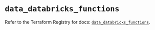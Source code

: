 # `data_databricks_functions`

Refer to the Terraform Registry for docs: [`data_databricks_functions`](https://registry.terraform.io/providers/databricks/databricks/1.64.0/docs/data-sources/functions).

